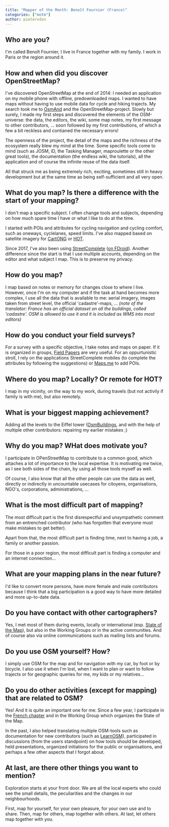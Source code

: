```yaml
---
title: "Mapper of the Month: Benoît Fournier (France)"
categories: ["motm"]
author: pietervdvn
---
```


## Who are you?

I'm called Benoît Fournier, I live in France together with my family. I work in Paris or the region around it.

## How and when did you discover OpenStreetMap?

I've discovered OpenStreetMap at the end of 2014: I needed an application on my mobile phone
with offline, predownloaded maps. I wanted to have maps without having to use mobile data for cycle and hiking trajects.
My search took me to [OsmAnd](https://osmand.net/) and the OpenStreetMap-project.
Slowly but surely, I made my first steps and discovered the elements of the OSM-universe:
the data, the editors, the wiki, some map notes, my first message to other contributors, ...
soon followed by my first contributions, of which a few a bit reckless and contianed the necessary errors!

The openness of the project, the detail of the maps and the richness of the ecosystem
really blew my mind at the time. Some specific tools come to mind (such as JOSM, iD,
the Tasking Manager, maproulette or the other great tools), the documentation (the endless wiki, the tutorials),
all the application and of course the infinite reuse of the data itself.

All that struck me as being extremely rich, exciting, sometimes still in heavy development but at the same time as being self-sufficient and all very open.

## What do you map? Is there a difference with the start of your mapping?

I don't map a specific subject. I often change tools and subjects, depending on
how much spare time I have or what I like to do at the time.

I started with POIs and attributes for cycling navigation and cycling comfort, such as oneways, cyclelanes, speed limits.
I've also mapped based on satellite imagery for [CartONG](https://www.cartong.org/) or [HOT](https://www.hotosm.org/).

Since 2017, I've also been using [StreetComplete](https://play.google.com/store/apps/details?id=de.westnordost.streetcomplete) ([on FDroid](https://f-droid.org/en/packages/de.westnordost.streetcomplete/)).
Another difference since the start is that I use multiple accounts,
depending on the editor and what subject I map.
This is to preserve my privacy.

## How do you map?

I map based on notes or memory for changes close to where I live.
However, once I'm on my computer and if the task at hand becomes more complex,
I use all the data that is available to me: aerial imagery, images taken from street level,
the official 'cadastre'-maps, ... _(note of the translator: France has an official dataset on all the buildings, called 'cadastre'. OSM is allowed to use it and it is included as WMS into most editors)_

## How do you conduct your field surveys?

For a survey with a specific objective, I take notes and
maps on paper.
If it is organized in groups, [Field Papers](http://fieldpapers.org/) are very useful.
For an oppurtunistic stroll, I rely on the applications
StreetComplete mobiles (to complete the attributes by following the
suggestions) or [Maps.me](https://maps.me/) to add POIs.

## Where do you map? Locally? Or remote for HOT?

I map in my vicinity, on the way to my work, during travels (but not activily if family is with me), but also remotely.

## What is your biggest mapping achievement?

Adding all the levels to the Eiffel tower ([OsmBuildings](https://osmbuildings.org/?lat=48.86007&lon=2.29030&zoom=16.8&tilt=45&rotation=-24), and with the help of multiple other contributors: repairing my earlier mistakes ;)

## Why do you map? WHat does motivate you?

I participate in OPenStreetMap to contribute to a common good,
which attaches a lot of importance to the local expertise.
It is motivating me twice, as I see both sides of the chain,
by using all those tools myself as well.

Of course, I also know that all the other people can use the data as well,
directly or indirectly in uncountable usecases for citoyens, organisations, NGO's, corporations, administrations, ...

## What is the most difficult part of mapping?

The most difficult part is the first disrespectful and unsympathetic comment from
an entrenched contributor (who has forgotten that everyone must make mistakes to get better).

Apart from that, the most difficult part is finding time, next to having a job, a family or another passion.

For those in a poor region, the most difficult part is finding a computer and an internet connection...

## What are your mapping plans in the near future?

I'd like to convert more persons, have more female and male contributors
because I think that a big participation is a good way to have more detailed and more up-to-date data.

## Do you have contact with other cartographers?

Yes, I met most of them during events, locally or international (esp. [State of the Map](https://2019.stateofthemap.org/)), but also in the Working Groups or in the active communities.
And of course also via online communications such as mailing lists and forums.

## Do you use OSM yourself? How?

I simply use OSM for the map and for navigation with my car, by foot or by bicycle.
I also use it when I'm lost, when I want to plan or want to follow trajects or for geographic queries for me, my kids or my relatives...

## Do you do other activities (except for mapping) that are related to OSM?

Yes! And it is quite an important one for me:
Since a few year, I participate in the [French chapter](OpenStreetMap.fr) and in the
Working Group which organizes the State of the Map.

In the past, I also helped translating multiple OSM-tools such as documentation
for new contributors (such as [LearnOSM](https://learnosm.org/en/)), participated in discussions (from the users standpoint) on how tools should be developed, held presentations, organized initiations for the public or organisations, and perhaps a few other aspects that I forgot about.

## At last, are there other things you want to mention?

Exploration starts at your front door. We are all the local experts who could see
the small details, the peculiarities and the changes in our neighbourhoods.

First, map for yourself, for your own pleasure, for your own use and to share.
Then, map for others, map together with others. At last, let others map together with you.

